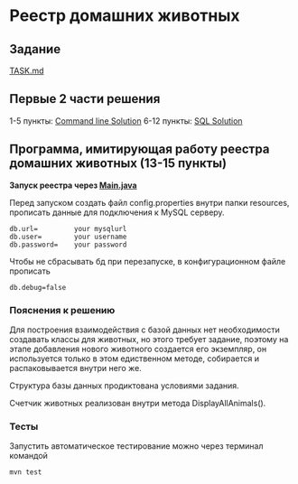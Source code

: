 # Реестр домашних животных

## Задание
[TASK.md](TASK.md)

## Первые 2 части решения
1-5 пункты: [Command line Solution](Command%20line%20Solution)
6-12 пункты: [SQL Solution](SQL%20Solution)

## Программа, имитирующая работу реестра домашних животных (13-15 пункты)

**Запуск реестра через [Main.java](java%2Forg%2Fexample%2FMain.java)**

Перед запуском создать файл config.properties внутри папки resources, прописать данные для подключения к MySQL серверу.

    db.url=         your mysqlurl
    db.user=        your username
    db.password=    your password

Чтобы не сбрасывать бд при перезапуске, в конфигурационном файле прописать

    db.debug=false

### Пояснения к решению

Для построения взаимодействия с базой данных нет необходимости создавать классы для животных, но этого требует задание, 
поэтому на этапе добавления нового животного создается его экземпляр, он используется только в этом едиственном методе,
собирается и распаковывается внутри него же.

Структура базы данных продиктована условиями задания.

Счетчик животных реализован внутри метода DisplayAllAnimals().

### Тесты

Запустить автоматическое тестирование можно через терминал командой 

    mvn test


